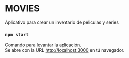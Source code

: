 # MOVIES

Aplicativo para crear un inventario de peliculas y series

### `npm start`

Comando para levantar la aplicación.\
Se abre con la URL [http://localhost:3000](http://localhost:3000) en tú navegador.